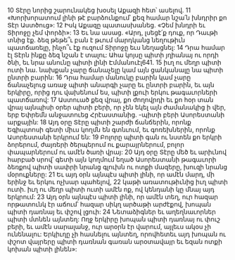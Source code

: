 10 Տէրը նորից շարունակեց խօսել Աքազի հետ՝ ասելով.
11 «Խորխորատում լինի թէ բարձունքում՝ քեզ համար նշա՛ն խնդրիր քո Տէր Աստծուց»: 12 Իսկ Աքազը պատասխանեց. «Չեմ խնդրի եւ Տիրոջը չեմ փորձի»: 13 Եւ նա ասաց. «Արդ, լսեցէ՛ք դուք, որ Դաւթի տնից էք. ձեզ թեթե՞ւ բան է թւում մարդկանց նեղութիւն պատճառելը, ինչո՞ւ էք ուզում Տիրոջը եւս նեղացնել: 14 Դրա համար էլ Տէրն ինքը ձեզ նշան է տալու: Ահա կոյսը պիտի յղիանայ ու որդի ծնի, եւ նրա անունը պիտի լինի Էմմանուէլ641. 15 իւղ ու մեղր պիտի ուտի նա. նախքան չարը ճանաչելը կամ այն ցանկանալը նա պիտի ընտրի բարին: 16 Դրա համար մանուկը բարին կամ չարը ճանաչելուց առաջ պիտի անարգի չարը եւ ընտրի բարին, եւ այն երկիրը, որից դու վախենում ես, պիտի լքուի երկու թագաւորների պատճառով: 17 Աստուած քեզ վրայ, քո ժողովրդի եւ քո հօր տան վրայ այնպիսի օրեր պիտի բերի, որ չեն եկել այն ժամանակից ի վեր, երբ Եփրեմն անջատուեց Հրէաստանից. -պիտի բերի Ասորեստանի արքային:
18 Այդ օրը Տէրը պիտի շարժի ճանճերին,
որոնք Եգիպտոսի գետի միւս կողմն են գտնւում,
եւ գոռեխներին, որոնք Ասորեստանի երկրում են:
19 Բոլորը պիտի գան ու նստեն քո երկրի ձորերում,
ժայռերի ծերպերում ու քարայրներում,
բոլոր փապարներում ու ամէն ծառի վրայ:
20 Այդ օրը Տէրը մեծ եւ արիւնով հարբած սրով՝
գետի այն կողմում եղած Ասորեստանի թագաւորի ձեռքով
պիտի սափրի նրանց գլուխն ու ոտքի մազերը,
խուզի նրանց մօրուքները:
21 Եւ այդ օրն այնպէս պիտի լինի,
որ ամէն մարդ, մի երինջ եւ երկու ոչխար պահելով,
22 կաթի առատութիւնից իւղ պիտի ուտի.
իւղ ու մեղր պիտի ուտի ամէն ոք,
ով կենդանի կը մնայ այդ երկրում:
23 Այդ օրն այնպէս պիտի լինի,
որ ամէն տեղ, ուր հազար որթատունկ էր աճում՝ հազար սիկղ արծաթի արժէքով,
խոպան պիտի դառնայ եւ փշով լցուի:
24 Նետաձիգներ եւ աղեղնաւորներ պիտի մտնեն այնտեղ:
Ողջ երկիրը խոպան պիտի դառնայ ու փուշ բերի,
եւ ամէն սարալանջ, ուր արօրն էր վարում,
այլեւս ակօս չի ունենալու:
Երկիւղը չի հասնելու այնտեղ,
որովհետեւ այդ խոպան ու փշոտ վայրերը պիտի դառնան գառան արօտավայր
եւ եզան ոտքի կոխան պիտի լինեն»:
